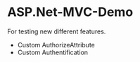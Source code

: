 # ASP.Net-MVC-Demo
For testing new different features.

- Custom AuthorizeAttribute
- Custom Authentification
